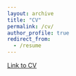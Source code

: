 ```yaml
---
layout: archive
title: "CV"
permalink: /cv/
author_profile: true
redirect_from:
  - /resume
---
```


[Link to CV](../docs/opal_issan_CV_2025.pdf)